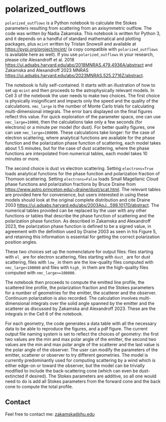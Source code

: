 # polarized_outflows

`polarized_outflows` is a Python notebook to calculate the Stokes parameters resulting from scattering from an axisymmetric outflow. The code was written by Nadia Zakamska. This notebook is written for Python 3, and it depends on a handful of standard mathematical and plotting packages, plus `mcint` written by Tristan Snowsill and available at https://pypi.org/project/mcint/ (a copy compatible with `polarized_outflows` is available here as well). If you use `polarized_outflows` in your research, please cite Alexandroff et al. 2018 https://ui.adsabs.harvard.edu/abs/2018MNRAS.479.4936A/abstract and Zakamska and Alexandroff 2023 MNRAS https://ui.adsabs.harvard.edu/abs/2023MNRAS.525.2716Z/abstract. 

The notebook is fully self-contained. It starts with an illustration of how to set up `mcint` and then proceeds to the astrophysically relevant models. In Cell 3 of the notebook the user needs to make two choices. The first choice is physically insignificant and impacts only the speed and the quality of the calculations. `nmc_large` is the number of Monte Carlo trials for calculating multi-dimensional integrals. The error bars displayed on the final figures reflect this value. For quick exploration of the parameter space, one can use `nmc_large=10000`, then the calculations take only a few seconds (for electrons) or a minute per model (for dust). For better quality figures, one can use `nmc_large=100000`. These calculations take longer: for the case of electron scattering, where analytical functions are available for the phase function and the polarization phase function of scattering, each model takes about 1.5 minutes, but for the case of dust scattering, where the phase functions are interpolated from numerical tables, each model takes 10 minutes or more. 

The second choice is dust vs electron scattering. Setting `electrons=True` loads analytical functions for the phase function and polarization fraction of Thomson scattering. Setting `electrons=False` loads Small Magellanic Cloud phase functions and polarization fractions by Bruce Draine from https://www.astro.princeton.edu/~draine/dust/scat.html. The relevant tables are provided here for convenience, but users interested in using these models should look at the original complete distribution and cite Draine 2003 https://ui.adsabs.harvard.edu/abs/2003ApJ...598.1017D/abstract. The numerical tables provided can be replaced by the user with any other functions or tables that describe the phase function of scattering and the polarization phase function. As described in Zakamska and Alexandroff 2023, the polarization phase function is defined to be a signed value, in agreement with the definition used by Draine 2003 as seen in his Figure 5, and retaining this information is essential for getting the correct polarization position angles. 

These two choices set up the nomenclature for output files: files starting with `el_` are for electron scattering, files starting with `dust_` are for dust scattering, files with `low_` in them are the low-quality files computed with `nmc_large<100000` and files with `high_` in them are the high-quality files computed with `nmc_large>=100000`. 

The notebook then proceeds to compute the emitted line profile, the scattered line profile, the polarization fraction and the Stokes parameters for a number of geometries for the emitter, the scatterer and the observer. Continuum polarization is also recorded. The calculation involves multi-dimensional integrals over the solid angle spanned by the emitter and the scatterer as discussed by Zakamska and Alexandroff 2023. These are the integrals in the Cell 6 of the notebook. 

For each geometry, the code generates a data table with all the necessary data to be able to reproduce the figures, and a pdf figure. The current output file naming system is set to reflect the choices of geometry: the first two values are the min and max polar angle of the emitter, the second two values are the min and max polar angle of the scatterer and the last value is the polar angle of the observer. The user can modify the parameters of the emitter, scatterer or observer to try different geometries. The model is currently predominantly used for computing scattering by a wind which is either edge-on or toward the observer, but the model can be trivially modified to include the back-scattering cone (which can even be dust-extincted if desired). The Stokes parameters are additive, so all one would need to do is add all Stokes parameters from the forward cone and the back cone to compute the total profile. 

## Contact

Feel free to contact me: zakamska@jhu.edu
